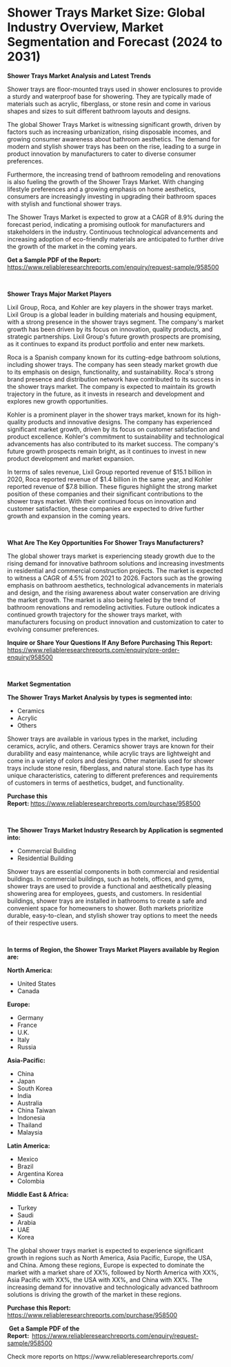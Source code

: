 <p><h1>Shower Trays Market Size: Global Industry Overview, Market Segmentation and Forecast (2024 to 2031)</h1></p><p><strong>Shower Trays Market Analysis and Latest Trends</strong></p>
<p><p>Shower trays are floor-mounted trays used in shower enclosures to provide a sturdy and waterproof base for showering. They are typically made of materials such as acrylic, fiberglass, or stone resin and come in various shapes and sizes to suit different bathroom layouts and designs.</p><p>The global Shower Trays Market is witnessing significant growth, driven by factors such as increasing urbanization, rising disposable incomes, and growing consumer awareness about bathroom aesthetics. The demand for modern and stylish shower trays has been on the rise, leading to a surge in product innovation by manufacturers to cater to diverse consumer preferences.</p><p>Furthermore, the increasing trend of bathroom remodeling and renovations is also fueling the growth of the Shower Trays Market. With changing lifestyle preferences and a growing emphasis on home aesthetics, consumers are increasingly investing in upgrading their bathroom spaces with stylish and functional shower trays.</p><p>The Shower Trays Market is expected to grow at a CAGR of 8.9% during the forecast period, indicating a promising outlook for manufacturers and stakeholders in the industry. Continuous technological advancements and increasing adoption of eco-friendly materials are anticipated to further drive the growth of the market in the coming years.</p></p>
<p><strong>Get a Sample PDF of the Report:&nbsp;</strong> <a href="https://www.reliableresearchreports.com/enquiry/request-sample/958500">https://www.reliableresearchreports.com/enquiry/request-sample/958500</a></p>
<p>&nbsp;</p>
<p><strong>Shower Trays Major Market Players</strong></p>
<p><p>Lixil Group, Roca, and Kohler are key players in the shower trays market. Lixil Group is a global leader in building materials and housing equipment, with a strong presence in the shower trays segment. The company's market growth has been driven by its focus on innovation, quality products, and strategic partnerships. Lixil Group's future growth prospects are promising, as it continues to expand its product portfolio and enter new markets.</p><p>Roca is a Spanish company known for its cutting-edge bathroom solutions, including shower trays. The company has seen steady market growth due to its emphasis on design, functionality, and sustainability. Roca's strong brand presence and distribution network have contributed to its success in the shower trays market. The company is expected to maintain its growth trajectory in the future, as it invests in research and development and explores new growth opportunities.</p><p>Kohler is a prominent player in the shower trays market, known for its high-quality products and innovative designs. The company has experienced significant market growth, driven by its focus on customer satisfaction and product excellence. Kohler's commitment to sustainability and technological advancements has also contributed to its market success. The company's future growth prospects remain bright, as it continues to invest in new product development and market expansion.</p><p>In terms of sales revenue, Lixil Group reported revenue of $15.1 billion in 2020, Roca reported revenue of $1.4 billion in the same year, and Kohler reported revenue of $7.8 billion. These figures highlight the strong market position of these companies and their significant contributions to the shower trays market. With their continued focus on innovation and customer satisfaction, these companies are expected to drive further growth and expansion in the coming years.</p></p>
<p>&nbsp;</p>
<p><strong>What Are The Key Opportunities For Shower Trays Manufacturers?</strong></p>
<p><p>The global shower trays market is experiencing steady growth due to the rising demand for innovative bathroom solutions and increasing investments in residential and commercial construction projects. The market is expected to witness a CAGR of 4.5% from 2021 to 2026. Factors such as the growing emphasis on bathroom aesthetics, technological advancements in materials and design, and the rising awareness about water conservation are driving the market growth. The market is also being fueled by the trend of bathroom renovations and remodeling activities. Future outlook indicates a continued growth trajectory for the shower trays market, with manufacturers focusing on product innovation and customization to cater to evolving consumer preferences.</p></p>
<p><strong>Inquire or Share Your Questions If Any Before Purchasing This Report:</strong> <a href="https://www.reliableresearchreports.com/enquiry/pre-order-enquiry/958500">https://www.reliableresearchreports.com/enquiry/pre-order-enquiry/958500</a></p>
<p>&nbsp;</p>
<p><strong>Market Segmentation</strong></p>
<p><strong>The Shower Trays Market Analysis by types is segmented into:</strong></p>
<p><ul><li>Ceramics</li><li>Acrylic</li><li>Others</li></ul></p>
<p><p>Shower trays are available in various types in the market, including ceramics, acrylic, and others. Ceramics shower trays are known for their durability and easy maintenance, while acrylic trays are lightweight and come in a variety of colors and designs. Other materials used for shower trays include stone resin, fiberglass, and natural stone. Each type has its unique characteristics, catering to different preferences and requirements of customers in terms of aesthetics, budget, and functionality.</p></p>
<p><strong>Purchase this Report:&nbsp;</strong><a href="https://www.reliableresearchreports.com/purchase/958500">https://www.reliableresearchreports.com/purchase/958500</a></p>
<p>&nbsp;</p>
<p><strong>The Shower Trays Market Industry Research by Application is segmented into:</strong></p>
<p><ul><li>Commercial Building</li><li>Residential Building</li></ul></p>
<p><p>Shower trays are essential components in both commercial and residential buildings. In commercial buildings, such as hotels, offices, and gyms, shower trays are used to provide a functional and aesthetically pleasing showering area for employees, guests, and customers. In residential buildings, shower trays are installed in bathrooms to create a safe and convenient space for homeowners to shower. Both markets prioritize durable, easy-to-clean, and stylish shower tray options to meet the needs of their respective users.</p></p>
<p>&nbsp;</p>
<p><strong>In terms of Region, the Shower Trays Market Players available by Region are:</strong></p>
<p>
    <p> <strong> North America: </strong>
        <ul>
            <li>United States</li>
            <li>Canada</li>
        </ul>
        </p> 
    <p> <strong> Europe: </strong>
        <ul>
            <li>Germany</li>
            <li>France</li>
            <li>U.K.</li>
            <li>Italy</li>
            <li>Russia</li>
        </ul>
        </p> 
    <p> <strong> Asia-Pacific: </strong>
        <ul>
            <li>China</li>
            <li>Japan</li>
            <li>South Korea</li>
            <li>India</li>
            <li>Australia</li>
            <li>China Taiwan</li>
            <li>Indonesia</li>
            <li>Thailand</li>
            <li>Malaysia</li>
        </ul>
        </p> 
    <p> <strong> Latin America: </strong>
        <ul>
            <li>Mexico</li>
            <li>Brazil</li>
            <li>Argentina Korea</li>
            <li>Colombia</li>
        </ul>
        </p> 
    <p> <strong> Middle East & Africa: </strong>
        <ul>
            <li>Turkey</li>
            <li>Saudi</li>
            <li>Arabia</li>
            <li>UAE</li>
            <li>Korea</li>
        </ul>
    </p>
    </p>
<p><p>The global shower trays market is expected to experience significant growth in regions such as North America, Asia Pacific, Europe, the USA, and China. Among these regions, Europe is expected to dominate the market with a market share of XX%, followed by North America with XX%, Asia Pacific with XX%, the USA with XX%, and China with XX%. The increasing demand for innovative and technologically advanced bathroom solutions is driving the growth of the market in these regions.</p></p>
<p><strong>Purchase this Report: </strong><a href="https://www.reliableresearchreports.com/purchase/958500">https://www.reliableresearchreports.com/purchase/958500</a></p>
<p>&nbsp;<strong>Get a Sample PDF of the Report:&nbsp;&nbsp;</strong><a href="https://www.reliableresearchreports.com/enquiry/request-sample/958500">https://www.reliableresearchreports.com/enquiry/request-sample/958500</a></p>
<p><strong></strong></p>
<p>Check more reports on https://www.reliableresearchreports.com/</p>